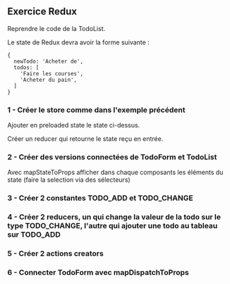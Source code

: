 ## Exercice Redux

Reprendre le code de la TodoList.

Le state de Redux devra avoir la forme suivante :

```
{
  newTodo: 'Acheter de',
  todos: [
    'Faire les courses',
    'Acheter du pain',
  ]
}
```

### 1 - Créer le store comme dans l'exemple précédent

Ajouter en preloaded state le state ci-dessus.

Créer un reducer qui retourne le state reçu en entrée.

### 2 - Créer des versions connectées de TodoForm et TodoList

Avec mapStateToProps afficher dans chaque composants les éléments du state (faire la selection via des sélecteurs)

### 3 - Créer 2 constantes TODO_ADD et TODO_CHANGE

### 4 - Créer 2 reducers, un qui change la valeur de la todo sur le type TODO_CHANGE, l'autre qui ajouter une todo au tableau sur TODO_ADD

### 5 - Créer 2 actions creators

### 6 - Connecter TodoForm avec mapDispatchToProps